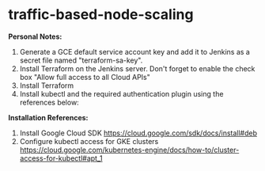 # traffic-based-node-scaling

**Personal Notes:**
1. Generate a GCE default service account key and add it to Jenkins as a secret file named "terraform-sa-key".
2. Install Terraform on the Jenkins server. Don't forget to enable the check box "Allow full access to all Cloud APIs"
3. Install Terraform
4. Install kubectl and the required authentication plugin using the references below:

**Installation References:**
1. Install Google Cloud SDK https://cloud.google.com/sdk/docs/install#deb
2. Configure kubectl access for GKE clusters https://cloud.google.com/kubernetes-engine/docs/how-to/cluster-access-for-kubectl#apt_1
